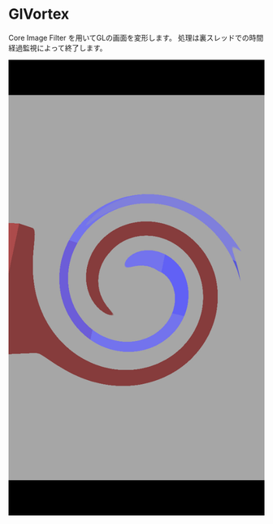GlVortex
============
Core Image Filter を用いてGLの画面を変形します。
処理は裏スレッドでの時間経過監視によって終了します。

![GlVortex](./snapshot.png)
